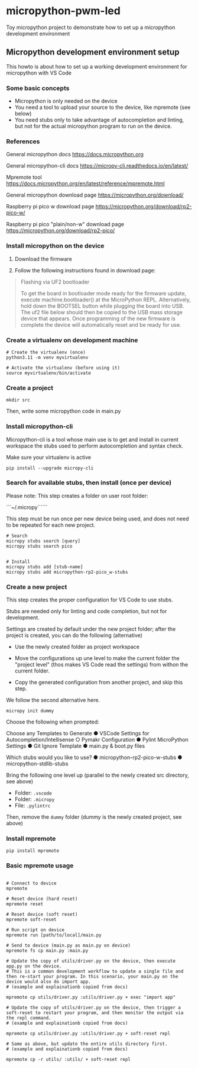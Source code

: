 # micropython-pwm-led

Toy micropython project to demonstrate how to set up a micropython development environment

## Micropython development environment setup

This howto is about how to set up a working development environment for micropython with VS Code

### Some basic concepts

* Micropython is only needed on the device
* You need a tool to upload your source to the device, like mpremote (see below)
* You need stubs only to take advantage of autocompletion and linting, but not for the actual micropython program to run on the device.

### References

General micropython docs
<https://docs.micropython.org>

General micropython-cli docs
<https://micropy-cli.readthedocs.io/en/latest/>

Mpremote tool
<https://docs.micropython.org/en/latest/reference/mpremote.html>

General micropython download page
<https://micropython.org/download/>

Raspberry pi pico w download page
<https://micropython.org/download/rp2-pico-w/>

Raspberry pi pico "plain/non-w" download page
<https://micropython.org/download/rp2-pico/>

### Install micropython on the device

1. Download the firmware

2. Follow the following instructions found in download page:

> Flashing via UF2 bootloader
>
> To get the board in bootloader mode ready for the
> firmware update, execute machine.bootloader() at the
> MicroPython REPL. Alternatively, hold down the BOOTSEL
> button while plugging the board into USB. The uf2 file
> below should then be copied to the USB mass storage
> device that appears. Once programming of the new
> firmware is complete the device will automatically
> reset and be ready for use.

### Create a virtualenv on development machine

```shell
# Create the virtualenv (once)
python3.11 -m venv myvirtualenv 

# Activate the virtualenv (before using it)
source myvirtualenv/bin/activate
```

### Create a project

```shell
mkdir src
```

Then, write some micropython code in main.py

### Install micropython-cli

Micropython-cli is a tool whose main use is to get and install in current workspace the stubs used to perform autocompletion and syntax check.

Make sure your virtualenv is active

```shell
pip install --upgrade micropy-cli
```

### Search for available stubs, then install (once per device)

Please note: This step creates a folder on user root folder:

```~/.micropy``````

This step must be run once per new device being used, and does not need to be repeated for each new project.

```shell
# Search
micropy stubs search [query]  
micropy stubs search pico  


# Install
micropy stubs add [stub-name]  
micropy stubs add micropython-rp2-pico_w-stubs
```

### Create a new project

This step creates the proper configuration for VS Code to use stubs.

Stubs are needed only for linting and code completion, but not for development.

Settings are created by default under the new project folder; after the project is created, you can do the following (alternative)

* Use the newly created folder as project workspace

* Move the configurations up une level to make the current folder the "project level" (thos makes VS Code read the settings) from withon the current folder.

* Copy the generated configuration from another project, and skip this step.

We follow the second alternative here.

```shell
micropy init dummy
```

Choose the following when prompted:

   Choose any Templates to Generate
      ● VSCode Settings for Autocompletion/Intellisense
      ○ Pymakr Configuration
      ● Pylint MicroPython Settings
      ● Git Ignore Template
      ● main.py & boot.py files

   Which stubs would you like to use?
      ● micropython-rp2-pico-w-stubs
      ● micropython-stdlib-stubs

Bring the following one level up (parallel to the newly created src directory, see above)

* Folder: ```.vscode```
* Folder: ```.micropy```
* File: ```.pylintrc```

Then, remove the ```dummy``` folder (dummy is the newly created project, see above)

### Install mpremote

```shell
pip install mpremote
```

### Basic mpremote usage

```shell

# Connect to device
mpremote

# Reset device (hard reset)
mpremote reset 

# Reset device (soft reset)
mpremote soft-reset

# Run script on device
mpremote run [path/to/local]/main.py  

# Send to device (main.py as main.py on device)
mpremote fs cp main.py :main.py

# Update the copy of utils/driver.py on the device, then execute app.py on the device.
# This is a common development workflow to update a single file and then re-start your program. In this scenario, your main.py on the device would also do import app.
# (example and explainationb copied from docs)

mpremote cp utils/driver.py :utils/driver.py + exec "import app"

# Update the copy of utils/driver.py on the device, then trigger a soft-reset to restart your program, and then monitor the output via the repl command.
# (example and explainationb copied from docs)

mpremote cp utils/driver.py :utils/driver.py + soft-reset repl

# Same as above, but update the entire utils directory first.
# (example and explainationb copied from docs)

mpremote cp -r utils/ :utils/ + soft-reset repl

```
